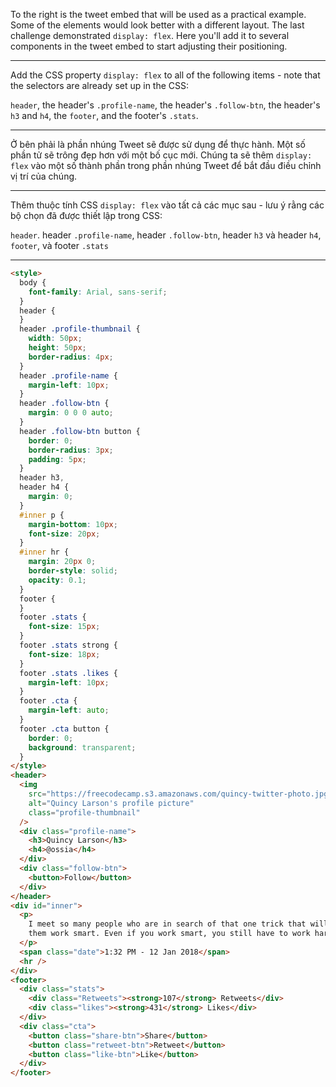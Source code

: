 To the right is the tweet embed that will be used as a practical example. Some of the elements would look better with a different layout. The last challenge demonstrated `display: flex`. Here you'll add it to several components in the tweet embed to start adjusting their positioning.

---

Add the CSS property `display: flex` to all of the following items - note that the selectors are already set up in the CSS:

`header`, the header's `.profile-name`, the header's `.follow-btn`, the header's `h3` and `h4`, the `footer`, and the footer's `.stats`.

---

Ở bên phải là phần nhúng Tweet sẽ được sử dụng để thực hành. Một số phần tử sẽ trông đẹp hơn với một bố cục mới. Chúng ta sẽ thêm `display: flex` vào một số thành phần trong phần nhúng Tweet để bắt đầu điều chỉnh vị trí của chúng.

---

Thêm thuộc tính CSS `display: flex` vào tất cả các mục sau - lưu ý rằng các bộ chọn đã được thiết lập trong CSS:

`header`. header `.profile-name`, header `.follow-btn`, header `h3` và header `h4`, `footer`, và footer `.stats`

---

```html
<style>
  body {
    font-family: Arial, sans-serif;
  }
  header {
  }
  header .profile-thumbnail {
    width: 50px;
    height: 50px;
    border-radius: 4px;
  }
  header .profile-name {
    margin-left: 10px;
  }
  header .follow-btn {
    margin: 0 0 0 auto;
  }
  header .follow-btn button {
    border: 0;
    border-radius: 3px;
    padding: 5px;
  }
  header h3,
  header h4 {
    margin: 0;
  }
  #inner p {
    margin-bottom: 10px;
    font-size: 20px;
  }
  #inner hr {
    margin: 20px 0;
    border-style: solid;
    opacity: 0.1;
  }
  footer {
  }
  footer .stats {
    font-size: 15px;
  }
  footer .stats strong {
    font-size: 18px;
  }
  footer .stats .likes {
    margin-left: 10px;
  }
  footer .cta {
    margin-left: auto;
  }
  footer .cta button {
    border: 0;
    background: transparent;
  }
</style>
<header>
  <img
    src="https://freecodecamp.s3.amazonaws.com/quincy-twitter-photo.jpg"
    alt="Quincy Larson's profile picture"
    class="profile-thumbnail"
  />
  <div class="profile-name">
    <h3>Quincy Larson</h3>
    <h4>@ossia</h4>
  </div>
  <div class="follow-btn">
    <button>Follow</button>
  </div>
</header>
<div id="inner">
  <p>
    I meet so many people who are in search of that one trick that will help
    them work smart. Even if you work smart, you still have to work hard.
  </p>
  <span class="date">1:32 PM - 12 Jan 2018</span>
  <hr />
</div>
<footer>
  <div class="stats">
    <div class="Retweets"><strong>107</strong> Retweets</div>
    <div class="likes"><strong>431</strong> Likes</div>
  </div>
  <div class="cta">
    <button class="share-btn">Share</button>
    <button class="retweet-btn">Retweet</button>
    <button class="like-btn">Like</button>
  </div>
</footer>
```
